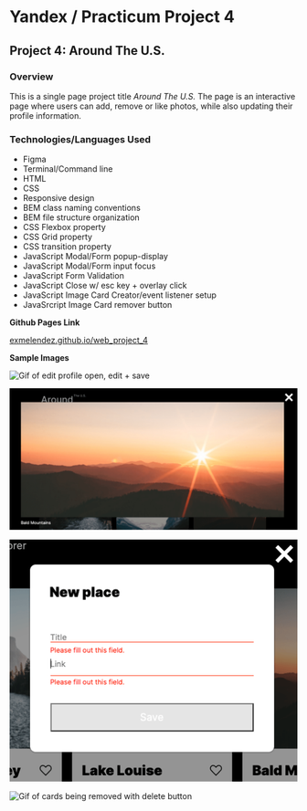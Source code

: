 # Yandex / Practicum Project 4
## Project 4: Around The U.S.

### **Overview**

This is a single page project title *Around The U.S.* The page is an interactive page where users can add, remove or like photos, while also updating their profile information.

### Technologies/Languages Used
* Figma
* Terminal/Command line
* HTML
* CSS
* Responsive design
* BEM class naming conventions
* BEM file structure organization
* CSS Flexbox property
* CSS Grid property 
* CSS transition property
* JavaScript Modal/Form popup-display
* JavaScript Modal/Form input focus
* JavaScript Form Validation
* JavaScript Close w/ esc key + overlay click
* JavaScript Image Card Creator/event listener setup
* JavaSrcript Image Card remover button

**Github Pages Link**

[exmelendez.github.io/web_project_4](https://exmelendez.github.io/web_project_4/)

**Sample Images**

![Gif of edit profile open, edit + save](./images/modal_open_form_save.gif)

![Screen shot of image expanded modal](./images/image_expand_modal-min.png)

![Screen shot of form validation messages](./images/form_validation-min.png)

![Gif of cards being removed with delete button](./images/card_delete.gif)
